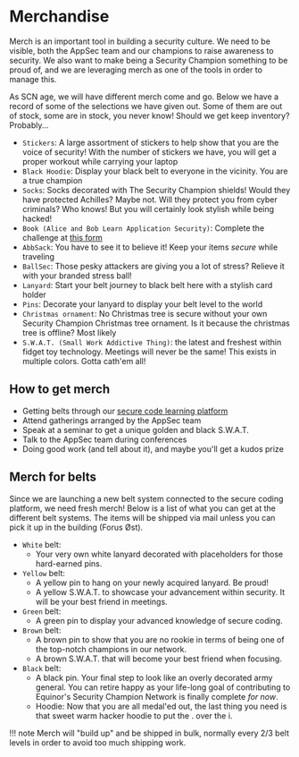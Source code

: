 # Merchandise

Merch is an important tool in building a security culture. We need to be visible, both the AppSec team and our champions to raise awareness to security. We also want to make being a Security Champion something to be proud of, and we are leveraging merch as one of the tools in order to manage this.

As SCN age, we will have different merch come and go. Below we have a record of some of the selections we have given out. Some of them are out of stock, some are in stock, you never know! Should we get keep inventory? Probably...

- ```Stickers```: A large assortment of stickers to help show that you are the voice of security! With the number of stickers we have, you will get a proper workout while carrying your laptop
- ```Black Hoodie```: Display your black belt to everyone in the vicinity. You are a true champion
- ```Socks```: Socks decorated with The Security Champion shields! Would they have protected Achilles? Maybe not. Will they protect you from cyber criminals? Who knows! But you will certainly look stylish while being hacked!
- ```Book (Alice and Bob Learn Application Security)```: Complete the challenge at [this form](https://forms.microsoft.com/r/cLRPzRtPGQ)
- ```AbbSack```: You have to see it to believe it! Keep your items _secure_ while traveling
- ```BallSec```: Those pesky attackers are giving you a lot of stress? Relieve it with your branded stress ball!
- ```Lanyard```: Start your belt journey to black belt here with a stylish card holder
- ```Pins```: Decorate your lanyard to display your belt level to the world
- ```Christmas ornament```: No Christmas tree is secure without your own Security Champion Christmas tree ornament. Is it because the christmas tree is offline? Most likely
- ```S.W.A.T. (Small Work Addictive Thing)```: the latest and freshest within fidget toy technology. Meetings will never be the same! This exists in multiple colors. Gotta cath'em all!

## How to get merch

- Getting belts through our [secure code learning platform](./4-learning-platform.md)
- Attend gatherings arranged by the AppSec team
- Speak at a seminar to get a unique golden and black S.W.A.T.
- Talk to the AppSec team during conferences
- Doing good work (and tell about it), and maybe you'll get a kudos prize

## Merch for belts

Since we are launching a new belt system connected to the secure coding platform, we need fresh merch! Below is a list of what you can get at the different belt systems. The items will be shipped via mail unless you can pick it up in the building (Forus Øst).

- ```White``` belt:
    - Your very own white lanyard decorated with placeholders for those hard-earned pins.
- ```Yellow``` belt:
    - A yellow pin to hang on your newly acquired lanyard. Be proud!
    - A yellow S.W.A.T. to showcase your advancement within security. It will be your best friend in meetings.
- ```Green``` belt:
    - A green pin to display your advanced knowledge of secure coding.
- ```Brown``` belt:
    - A brown pin to show that you are no rookie in terms of being one of the top-notch champions in our network.
    - A brown S.W.A.T. that will become your best friend when focusing.
- ```Black``` belt:
    - A black pin. Your final step to look like an overly decorated army general. You can retire happy as your life-long goal of contributing to Equinor's Security Champion Network is finally complete _for now_.
    - Hoodie: Now that you are all medal'ed out, the last thing you need is that sweet warm hacker hoodie to put the . over the i.

!!! note
    Merch will "build up" and be shipped in bulk, normally every 2/3 belt levels in order to avoid too much shipping work.
